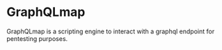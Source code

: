 # GraphQLmap
GraphQLmap is a scripting engine to interact with a graphql endpoint for pentesting purposes.
